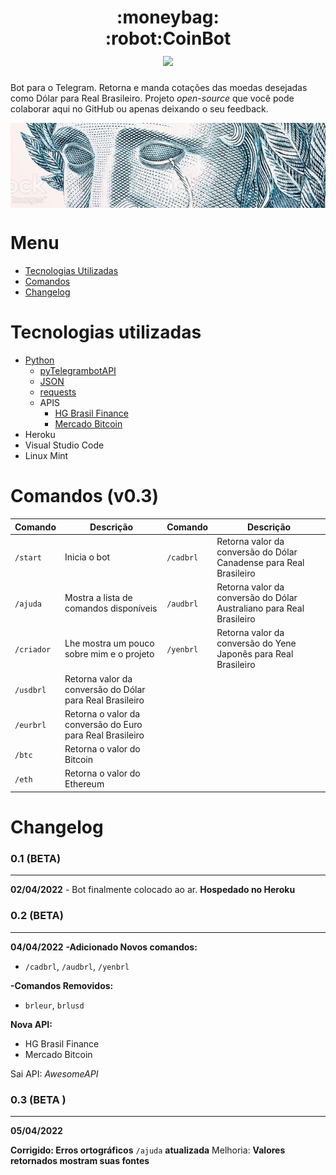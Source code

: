 <h1 align="center">
    :moneybag:<br>:robot:CoinBot
    <br><a href="https://t.me/economiccoin_bot" target="_blank"><img src="https://img.shields.io/badge/Telegram-2CA5E0?style=for-the-badge&logo=telegram&logoColor=white"></a>
</h1>

Bot para o Telegram. Retorna e manda cotações das moedas desejadas como Dólar para Real Brasileiro.
Projeto _open-source_ que você pode colaborar aqui no GitHub ou apenas deixando o seu feedback.

<img align="center" src="imgs-readme/effigy_crying-3.jpg"/>

# Menu #

- [Tecnologias Utilizadas](#tecnologias-utilizadas)
- [Comandos](#comandos-v01)
- [Changelog](#changelog)

# Tecnologias utilizadas #
- [Python](https://www.python.org)
    - [pyTelegrambotAPI](https://pypi.org/project/pyTelegramBotAPI/)
    - [JSON](https://docs.python.org/3/library/json.html)
    - [requests](https://docs.python-requests.org/en/latest/)
    - APIS
        - [HG Brasil Finance](https://www.mercadobitcoin.com.br/api-doc/)
        - [Mercado Bitcoin](https://console.hgbrasil.com/documentation/finance)
- Heroku
- Visual Studio Code
- Linux Mint

# Comandos (v0.3) #

| Comando | Descrição | Comando | Descrição |
| ------- | --------- | ------- | --------- |
| `/start` | Inicia o bot | `/cadbrl` | Retorna valor da conversão do Dólar Canadense para Real Brasileiro |
| `/ajuda` | Mostra a lista de comandos disponíveis | `/audbrl` | Retorna valor da conversão do Dólar Australiano para Real Brasileiro |
| `/criador` | Lhe mostra um pouco sobre mim e o projeto | `/yenbrl` | Retorna valor da conversão do Yene Japonês para Real Brasileiro |
| `/usdbrl` | Retorna valor da conversão do Dólar para Real Brasileiro |
| `/eurbrl` | Retorna o valor da conversão do Euro para Real Brasileiro |
| `/btc` | Retorna o valor do Bitcoin |
| `/eth` | Retorna o valor do Ethereum |

# Changelog #
### 0.1 (BETA) ###
- - -
**02/04/2022** - Bot finalmente colocado ao ar.
**Hospedado no Heroku**

### 0.2 (BETA) ###
- - -
**04/04/2022**
**-Adicionado Novos comandos:**
- `/cadbrl`, `/audbrl`, `/yenbrl`

**-Comandos Removidos:**
- `brleur`, `brlusd`

**Nova API:**
- HG Brasil Finance
- Mercado Bitcoin

Sai API: _AwesomeAPI_

### 0.3 (BETA ) ##
- - -
**05/04/2022**

**Corrigido: Erros ortográficos**
`/ajuda` **atualizada**
Melhoria: **Valores retornados mostram suas fontes**